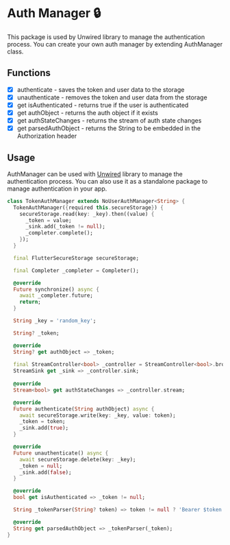 # Auth Manager 🔒

This package is used by Unwired library to manage the authentication process. You can create your own auth manager by extending AuthManager class.

## Functions

- [x] authenticate - saves the token and user data to the storage
- [x] unauthenticate - removes the token and user data from the storage
- [x] get isAuthenticated - returns true if the user is authenticated
- [x] get authObject - returns the auth object if it exists
- [x] get authStateChanges - returns the stream of auth state changes
- [x] get parsedAuthObject - returns the String to be embedded in the Authorization header

## Usage

AuthManager can be used with [Unwired](https://github.com/Ayush-Suman/unwired) library to manage the authentication process. 
You can also use it as a standalone package to manage authentication in your app.

```dart
class TokenAuthManager extends NoUserAuthManager<String> {
  TokenAuthManager({required this.secureStorage}) {
    secureStorage.read(key: _key).then((value) {
      _token = value;
      _sink.add(_token != null);
      _completer.complete();
    });
  }

  final FlutterSecureStorage secureStorage;

  final Completer _completer = Completer();

  @override
  Future synchronize() async {
    await _completer.future;
    return;
  }

  String _key = 'random_key';

  String? _token;

  @override
  String? get authObject => _token;
  
  final StreamController<bool> _controller = StreamController<bool>.broadcast();
  StreamSink get _sink => _controller.sink;
  
  @override
  Stream<bool> get authStateChanges => _controller.stream;

  @override
  Future authenticate(String authObject) async {
    await secureStorage.write(key: _key, value: token);
    _token = token;
    _sink.add(true);
  }

  @override
  Future unauthenticate() async {
    await secureStorage.delete(key: _key);
    _token = null;
    _sink.add(false);
  }

  @override
  bool get isAuthenticated => _token != null;

  String _tokenParser(String? token) => token != null ? 'Bearer $token' : '';

  @override
  String get parsedAuthObject => _tokenParser(_token);
}
```



